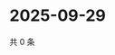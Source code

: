 # 2025-09-29

共 0 条

<!-- BEGIN ZHIHUQUESTIONS -->
<!-- 最后更新时间 Mon Sep 29 2025 14:18:23 GMT+0800 (China Standard Time) -->

<!-- END ZHIHUQUESTIONS -->
